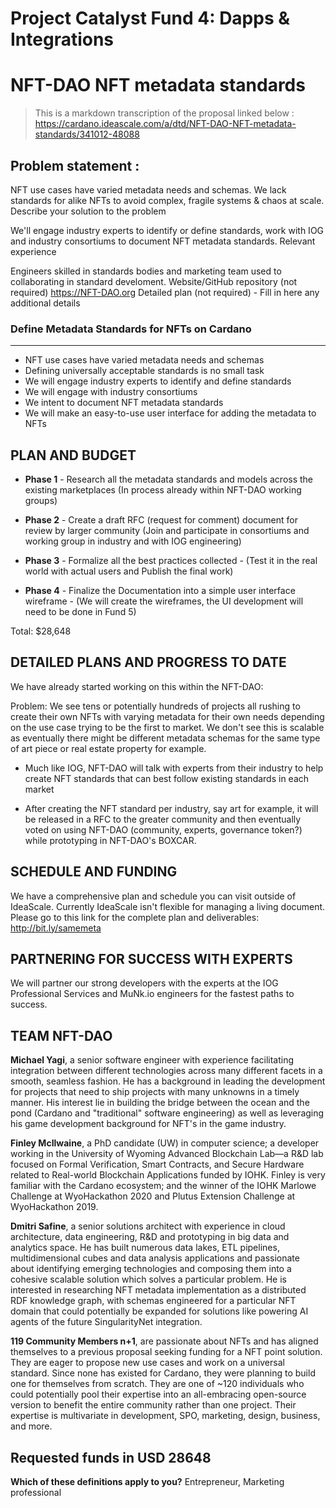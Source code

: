 # Project Catalyst Fund 4: Dapps & Integrations 

# NFT-DAO NFT metadata standards
> This is a markdown transcription of the proposal linked below :
https://cardano.ideascale.com/a/dtd/NFT-DAO-NFT-metadata-standards/341012-48088

## Problem statement :

NFT use cases have varied metadata needs and schemas. We lack standards for alike NFTs to avoid complex, fragile systems & chaos at scale.
Describe your solution to the problem

We'll engage industry experts to identify or define standards, work with IOG and industry consortiums to document NFT metadata standards.
Relevant experience

Engineers skilled in standards bodies and marketing team used to collaborating in standard develoment.
Website/GitHub repository (not required) https://NFT-DAO.org
Detailed plan (not required) - Fill in here any additional details

### Define Metadata Standards for NFTs on Cardano
************************************************
* NFT use cases have varied metadata needs and schemas
* Defining universally acceptable standards is no small task
* We will engage industry experts to identify and define standards
* We will engage with industry consortiums
* We intent to document NFT metadata standards
* We will make an easy-to-use user interface for adding the metadata to NFTs

## PLAN AND BUDGET

* **Phase 1** - Research all the metadata standards and models across the existing marketplaces
(In process already within NFT-DAO working groups)

* **Phase 2** - Create a draft RFC (request for comment) document for review by larger community (Join and participate in consortiums and working group in industry and with IOG engineering)

* **Phase 3** - Formalize all the best practices collected - (Test it in the real world with actual users and Publish the final work)

* **Phase 4** - Finalize the Documentation into a simple user interface wireframe - (We will create the wireframes, the UI development will need to be done in Fund 5)

Total: $28,648

## DETAILED PLANS AND PROGRESS TO DATE

We have already started working on this within the NFT-DAO:

Problem: We see tens or potentially hundreds of projects all rushing to create their own NFTs with varying metadata for their own needs depending on the use case trying to be the first to market. We don't see this is scalable as eventually there might be different metadata schemas for the same type of art piece or real estate property for example.

* Much like IOG, NFT-DAO will talk with experts from their industry to help create NFT standards that can best follow existing standards in each market

* After creating the NFT standard per industry, say art for example, it will be released in a RFC to the greater community and then eventually voted on using NFT-DAO (community, experts, governance token?) while prototyping in NFT-DAO's BOXCAR.

## SCHEDULE AND FUNDING
We have a comprehensive plan and schedule you can visit outside of IdeaScale. Currently IdeaScale isn't flexible for managing a living document. Please go to this link for the complete plan and deliverables: http://bit.ly/samemeta

## PARTNERING FOR SUCCESS WITH EXPERTS

We will partner our strong developers with the experts at the IOG Professional Services and MuNk.io engineers for the fastest paths to success.

## TEAM NFT-DAO

**Michael Yagi**, a senior software engineer with experience facilitating integration between different technologies across many different facets in a smooth, seamless fashion. He has a background in leading the development for projects that need to ship projects with many unknowns in a timely manner. His interest lie in building the bridge between the ocean and the pond (Cardano and "traditional" software engineering) as well as leveraging his game development background for NFT's in the game industry.

**Finley McIlwaine**, a PhD candidate (UW) in computer science; a developer working in the University of Wyoming Advanced Blockchain Lab—a R&D lab focused on Formal Verification, Smart Contracts, and Secure Hardware related to Real-world Blockchain Applications funded by IOHK. Finley is very familiar with the Cardano ecosystem; and the winner of the IOHK Marlowe Challenge at WyoHackathon 2020 and Plutus Extension Challenge at WyoHackathon 2019.

**Dmitri Safine**, a senior solutions architect with experience in cloud architecture, data engineering, R&D and prototyping in big data and analytics space. He has built numerous data lakes, ETL pipelines, multidimensional cubes and data analysis applications and passionate about identifying emerging technologies and composing them into a cohesive scalable solution which solves a particular problem. He is interested in researching NFT metadata implementation as a distributed RDF knowledge graph, with schemas engineered for a particular NFT domain that could potentially be expanded for solutions like powering AI agents of the future SingularityNet integration.

**119 Community Members n+1**, are passionate about NFTs and has aligned themselves to a previous proposal seeking funding for a NFT point solution. They are eager to propose new use cases and work on a universal standard. Since none has existed for Cardano, they were planning to build one for themselves from scratch. They are one of ~120 individuals who could potentially pool their expertise into an all-embracing open-source version to benefit the entire community rather than one project. Their expertise is multivariate in development, SPO, marketing, design, business, and more.

## Requested funds in USD 28648

**Which of these definitions apply to you?** Entrepreneur, Marketing professional

